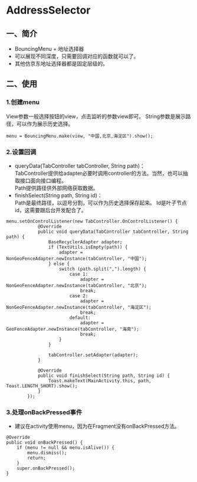 # AddressSelector

## 一、简介
* BouncingMenu + 地址选择器
* 可以展现不同深度，只需要回调对应的函数就可以了。
* 其他仿京东地址选择器都是固定层级的。

## 二、使用
### 1.创建menu
View参数一般选择按钮的view，点击监听的参数view即可。
String参数是展示路径，可以作为展示历史选择。
```
menu = BouncingMenu.make(view, "中国,北京,海淀区").show();
```

### 2.设置回调
* queryData(TabController tabController, String path)：  
  TabController提供给adapter必要时调用controller的方法。当然，也可以抽取接口面向接口编程。  
  Path提供路径供外部网络获取数据。
* finishSelect(String path, String id)：  
  Path是最终路径，以逗号分割，可以作为历史选择保存起来。
  Id是叶子节点id，这需要跟后台开发配合了。
```
menu.setOnControlListener(new TabController.OnControlListener() {
            @Override
            public void queryData(TabController tabController, String path) {
                BaseRecyclerAdapter adapter;
                if (TextUtils.isEmpty(path)) {
                    adapter = NonGeoFenceAdapter.newInstance(tabController, "中国");
                } else {
                    switch (path.split(",").length) {
                        case 1:
                            adapter = NonGeoFenceAdapter.newInstance(tabController, "北京");
                            break;
                        case 2:
                            adapter = NonGeoFenceAdapter.newInstance(tabController, "海淀区");
                            break;
                        default:
                            adapter = GeoFenceAdapter.newInstance(tabController, "海南");
                            break;
                    }
                }
                
                tabController.setAdapter(adapter);
            }

            @Override
            public void finishSelect(String path, String id) {
                Toast.makeText(MainActivity.this, path, Toast.LENGTH_SHORT).show();
            }
        });
```

### 3.处理onBackPressed事件
* 建议在activity使用menu，因为在Fragment没有onBackPressed方法。
```
@Override
public void onBackPressed() {
    if (menu != null && menu.isAlive()) {
        menu.dismiss();
        return;
    }
    super.onBackPressed();
}
```
